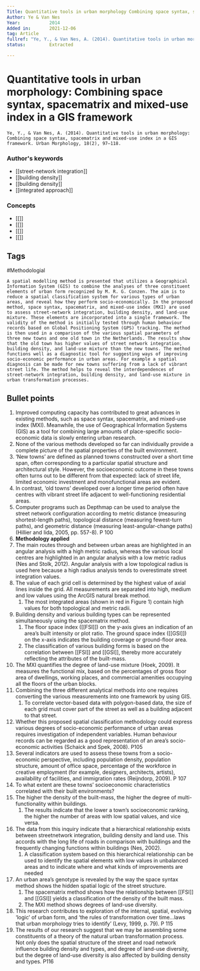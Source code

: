 ```yaml
---
Title: Quantitative tools in urban morphology Combining space syntax, spacematrix and mixed-use index in a GIS framework
Author:	Ye & Van Nes
Year:			2014
Added in:		2021-12-06
tag: Article
fullref: "Ye, Y., & Van Nes, A. (2014). Quantitative tools in urban morphology: Combining space syntax, spacematrix and mixed-use index in a GIS framework. Urban Morphology, 18(2), 97–118."
status:			Extracted

---
```

# Quantitative tools in urban morphology: Combining space syntax, spacematrix and mixed-use index in a GIS framework 
```ad-abstract
Ye, Y., & Van Nes, A. (2014). Quantitative tools in urban morphology: Combining space syntax, spacematrix and mixed-use index in a GIS framework. Urban Morphology, 18(2), 97–118.
```
### Author's keywords
- [[street-network integration]]
- [[building density]]
- [[building density]]
- [[integrated approach]]
### Concepts
- [[]]
- [[]]
- [[]]
- [[]]
## Tags
#Methodologial 

```ad-abstract
A spatial modelling method is presented that utilizes a Geographical Information System (GIS) to combine the analyses of three constituent elements of urban form recognized by M. R. G. Conzen. The aim is to reduce a spatial classification system for various types of urban areas, and reveal how they perform socio-economically. In the proposed method, space syntax, spacematrix, and mixed-use index (MXI) are used to assess street-network integration, building density, and land-use mixture. These elements are incorporated into a single framework. The validity of the method is initially tested through human behaviour records based on Global Positioning System (GPS) tracking. The method is then used in a comparison of the various spatial parameters of three new towns and one old town in the Netherlands. The results show that the old town has higher values of street network integration, building density, and land-use mixture than the new towns. The method functions well as a diagnostic tool for suggesting ways of improving socio-economic performance in urban areas. For example a spatial diagnosis can be made for new towns suffering from a lack of vibrant street life. The method helps to reveal the interdependences of street-network integration, building density, and land-use mixture in urban transformation processes.
```
## Bullet points
1. Improved computing capacity has contributed to great advances in existing methods, such as space syntax, spacematrix, and mixed-use index (MXI). Meanwhile, the use of Geographical Information Systems (GIS) as a tool for combining large amounts of place-specific socio-economic data is slowly entering urban research.
2. None of the various methods developed so far can individually provide a complete picture of the spatial properties of the built environment.
3. ‘New towns’ are defined as planned towns constructed over a short time span, often corresponding to a particular spatial structure and architectural style. However, the socioeconomic outcome in these towns often turns out to be different from that expected: lack of street life, limited economic investment and monofunctional areas are evident.
4. In contrast, ‘old towns’ developed over a longer time period often have centres with vibrant street life adjacent to well-functioning residential areas.
5. Computer programs such as Depthmap can be used to analyse the street network configuration according to metric distance (measuring shortest-length paths), topological distance (measuring fewest-turn paths), and geometric distance (measuring least-angular-change paths) (Hillier and Iida, 2005, pp. 557-8). P 100
6.  **Methodology applied**
7.  The main routes through and between urban areas are highlighted in an angular analysis with a high metric radius, whereas the various local centres are highlighted in an angular analysis with a low metric radius (Nes and Stolk, 2012). Angular analysis with a low topological radius is used here because a high radius analysis tends to overestimate street integration values.
8. The value of each grid cell is determined by the highest value of axial lines inside the grid. All measurements are separated into high, medium and low values using the ArcGIS natural break method.
	1. The most integrated areas (shown in red in Figure 1) contain high values for both topological and metric radii.
9. Building density and various building types can be represented simultaneously using the spacematrix method.
	1. The floor space index ([[FSI]]) on the y-axis gives an indication of an area’s built intensity or plot ratio. The ground space index ([[GSI]]) on the x-axis indicates the building coverage or ground-floor area.
	2. The classification of various building forms is based on the correlation between [[FSI]] and [[GSI]], thereby more accurately reflecting the attributes of the built-mass.
10. The MXI quantifies the degree of land-use mixture (Hoek, 2009). It measures the functional mix, based on the percentages of gross floor area of dwellings, working places, and commercial amenities occupying all the floors of the urban blocks.
11. Combining the three different analytical methods into one requires converting the various measurements into one framework by using GIS.
	1. To correlate vector-based data with polygon-based data, the size of each grid must cover part of the street as well as a building adjacent to that street.
12. Whether this proposed spatial classification methodology could express various degrees of socio-economic performance of urban areas requires investigation of independent variables. Human behaviour records can be regarded as a good representation of an area’s socio-economic activities (Schaick and Spek, 2008). P105
13. Several indicators are used to assess these towns from a socio-economic perspective, including population density, population structure, amount of office space, percentage of the workforce in creative employment (for example, designers, architects, artists), availability of facilities, and immigration rates (Reijndorp, 2009). P 107
14. To what extent are these towns’ socioeconomic characteristics correlated with their built environments?
15. The higher the density of the built-mass, the higher the degree of multi-functionality within buildings.
	1. The results indicate that the lower a town’s socioeconomic ranking, the higher the number of areas with low spatial values, and vice versa.
16. The data from this inquiry indicate that a hierarchical relationship exists between streetnetwork integration, building density and land use. This accords with the long life of roads in comparison with buildings and the frequently changing functions within buildings (Nes, 2002).
	1. A classification system based on this hierarchical relationship can be used to identify the spatial elements with low values in unbalanced areas and to indicate where and what kinds of improvements are needed
17. An urban area’s genotype is revealed by the way the space syntax method shows the hidden spatial logic of the street structure.
	1. The spacematrix method shows how the relationship between [[FSI]] and [[GSI]] yields a classification of the density of the built mass.
	2. The MXI method shows degrees of land-use diversity.
18. This research contributes to exploration of the internal, spatial, evolving ‘logic’ of urban form, and ‘the rules of transformation over time…laws that urban morphology tries to identify’ (Levy, 1999, p. 79). P 115
19. The results of our research suggest that we may be assembling some constituents of a theory of the natural urban transformation process. Not only does the spatial structure of the street and road network influence building density and types, and degree of land-use diversity, but the degree of land-use diversity is also affected by building density and types. P116